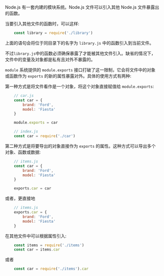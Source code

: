 
Node.js 有一套内建的模块系统。Node.js 文件可以引入其他 Node.js 文件暴露出的函数。

当要引入其他文件的函数时，可以这样:
```js
    const library = require('./library')
```
上面的语句会将位于同目录下的名字为 `library.js` 中的函数引入到当前文件。

不过`library.js`中的函数必须确保暴露了才能被其他文件引入。缺省的情况下，文件中的变量及对象都是私有且对外不暴露的。

`module` 系统提供的 `module.exports` 接口打破了这一限制，它会将文件中的对象或函数作为 `exports` 的新的属性暴露对外。具体的使用方式有两种:

第一种方式是将文件看作是一个对象，将这个对象直接赋值给 `module.exports`:
```js
    // car.js
    const car = {
        brand: 'Ford',
        model: 'Fiesta'
    }

    module.exports = car
```

```js
    // index.js
    const car = require('./car')
```

第二种方式是将要导出的对象直接作为 `exports` 的属性。这种方式可以导出多个对象、函数或数据:
```js
    // items.js
    const car = {
        brand: 'Ford',
        model: 'Fiesta'
    }

    exports.car = car
```
或者，更直接地
```js
    // items.js
    exports.car = {
        brand: 'Ford',
        model: 'Fiesta'
    }
```

在其他文件中可以根据属性引入:
```js
    const items = require('./items')
    const car = items.car
```
或者
```js
    const car = require('./items').car
```
